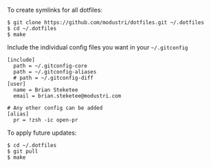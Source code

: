 To create symlinks for all dotfiles:

```
$ git clone https://github.com/modustri/dotfiles.git ~/.dotfiles
$ cd ~/.dotfiles
$ make 
```

Include the individual config files you want in your `~/.gitconfig`

```
[include]
  path = ~/.gitconfig-core
  path = ~/.gitconfig-aliases
  # path = ~/.gitconfig-diff
[user]
  name = Brian Steketee
  email = brian.steketee@modustri.com

# Any other config can be added
[alias]
  pr = !zsh -ic open-pr
```

To apply future updates:

```
$ cd ~/.dotfiles
$ git pull
$ make
```
